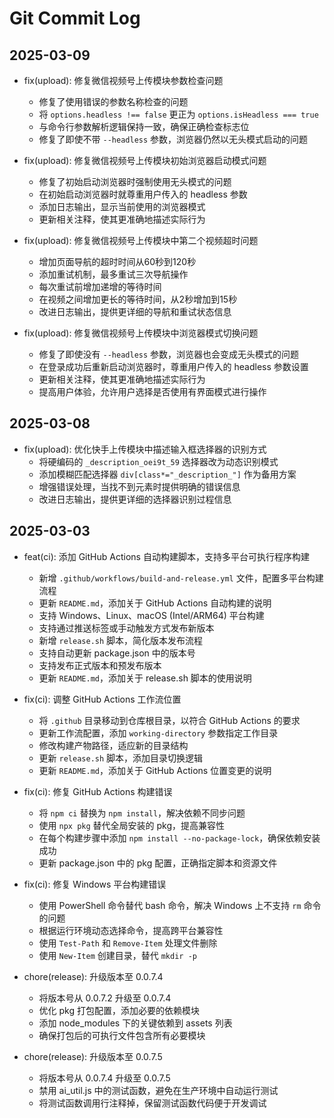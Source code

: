 # Git Commit Log

## 2025-03-09
- fix(upload): 修复微信视频号上传模块参数检查问题
  - 修复了使用错误的参数名称检查的问题
  - 将 `options.headless !== false` 更正为 `options.isHeadless === true`
  - 与命令行参数解析逻辑保持一致，确保正确检查标志位
  - 修复了即使不带 `--headless` 参数，浏览器仍然以无头模式启动的问题

- fix(upload): 修复微信视频号上传模块初始浏览器启动模式问题
  - 修复了初始启动浏览器时强制使用无头模式的问题
  - 在初始启动浏览器时就尊重用户传入的 headless 参数
  - 添加日志输出，显示当前使用的浏览器模式
  - 更新相关注释，使其更准确地描述实际行为

- fix(upload): 修复微信视频号上传模块中第二个视频超时问题
  - 增加页面导航的超时时间从60秒到120秒
  - 添加重试机制，最多重试三次导航操作
  - 每次重试前增加递增的等待时间
  - 在视频之间增加更长的等待时间，从2秒增加到15秒
  - 改进日志输出，提供更详细的导航和重试状态信息

- fix(upload): 修复微信视频号上传模块中浏览器模式切换问题
  - 修复了即使没有 `--headless` 参数，浏览器也会变成无头模式的问题
  - 在登录成功后重新启动浏览器时，尊重用户传入的 headless 参数设置
  - 更新相关注释，使其更准确地描述实际行为
  - 提高用户体验，允许用户选择是否使用有界面模式进行操作

## 2025-03-08
- fix(upload): 优化快手上传模块中描述输入框选择器的识别方式
  - 将硬编码的 `_description_oei9t_59` 选择器改为动态识别模式
  - 添加模糊匹配选择器 `div[class*="_description_"]` 作为备用方案
  - 增强错误处理，当找不到元素时提供明确的错误信息
  - 改进日志输出，提供更详细的选择器识别过程信息

## 2025-03-03
- feat(ci): 添加 GitHub Actions 自动构建脚本，支持多平台可执行程序构建
  - 新增 `.github/workflows/build-and-release.yml` 文件，配置多平台构建流程
  - 更新 `README.md`，添加关于 GitHub Actions 自动构建的说明
  - 支持 Windows、Linux、macOS (Intel/ARM64) 平台构建
  - 支持通过推送标签或手动触发方式发布新版本
  - 新增 `release.sh` 脚本，简化版本发布流程
  - 支持自动更新 package.json 中的版本号
  - 支持发布正式版本和预发布版本
  - 更新 `README.md`，添加关于 release.sh 脚本的使用说明

- fix(ci): 调整 GitHub Actions 工作流位置
  - 将 `.github` 目录移动到仓库根目录，以符合 GitHub Actions 的要求
  - 更新工作流配置，添加 `working-directory` 参数指定工作目录
  - 修改构建产物路径，适应新的目录结构
  - 更新 `release.sh` 脚本，添加目录切换逻辑
  - 更新 `README.md`，添加关于 GitHub Actions 位置变更的说明

- fix(ci): 修复 GitHub Actions 构建错误
  - 将 `npm ci` 替换为 `npm install`，解决依赖不同步问题
  - 使用 `npx pkg` 替代全局安装的 pkg，提高兼容性
  - 在每个构建步骤中添加 `npm install --no-package-lock`，确保依赖安装成功
  - 更新 package.json 中的 pkg 配置，正确指定脚本和资源文件

- fix(ci): 修复 Windows 平台构建错误
  - 使用 PowerShell 命令替代 bash 命令，解决 Windows 上不支持 `rm` 命令的问题
  - 根据运行环境动态选择命令，提高跨平台兼容性
  - 使用 `Test-Path` 和 `Remove-Item` 处理文件删除
  - 使用 `New-Item` 创建目录，替代 `mkdir -p`

- chore(release): 升级版本至 0.0.7.4
  - 将版本号从 0.0.7.2 升级至 0.0.7.4
  - 优化 pkg 打包配置，添加必要的依赖模块
  - 添加 node_modules 下的关键依赖到 assets 列表
  - 确保打包后的可执行文件包含所有必要模块

- chore(release): 升级版本至 0.0.7.5
  - 将版本号从 0.0.7.4 升级至 0.0.7.5
  - 禁用 ai_util.js 中的测试函数，避免在生产环境中自动运行测试
  - 将测试函数调用行注释掉，保留测试函数代码便于开发调试
